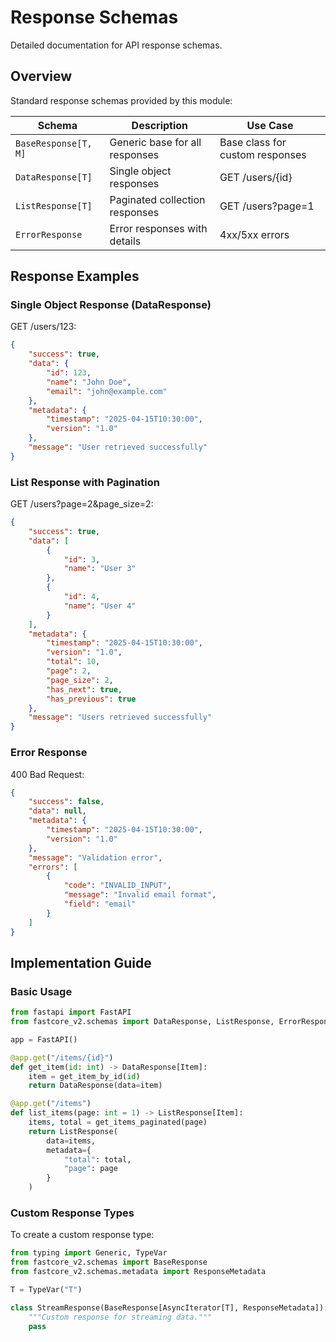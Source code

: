 # Response Schemas

Detailed documentation for API response schemas.

## Overview

Standard response schemas provided by this module:

| Schema | Description | Use Case |
|--------|-------------|----------|
| `BaseResponse[T, M]` | Generic base for all responses | Base class for custom responses |
| `DataResponse[T]` | Single object responses | GET /users/{id} |
| `ListResponse[T]` | Paginated collection responses | GET /users?page=1 |
| `ErrorResponse` | Error responses with details | 4xx/5xx errors |

## Response Examples

### Single Object Response (DataResponse)

GET /users/123:
```json
{
    "success": true,
    "data": {
        "id": 123,
        "name": "John Doe",
        "email": "john@example.com"
    },
    "metadata": {
        "timestamp": "2025-04-15T10:30:00",
        "version": "1.0"
    },
    "message": "User retrieved successfully"
}
```

### List Response with Pagination

GET /users?page=2&page_size=2:
```json
{
    "success": true,
    "data": [
        {
            "id": 3,
            "name": "User 3"
        },
        {
            "id": 4,
            "name": "User 4"
        }
    ],
    "metadata": {
        "timestamp": "2025-04-15T10:30:00",
        "version": "1.0",
        "total": 10,
        "page": 2,
        "page_size": 2,
        "has_next": true,
        "has_previous": true
    },
    "message": "Users retrieved successfully"
}
```

### Error Response

400 Bad Request:
```json
{
    "success": false,
    "data": null,
    "metadata": {
        "timestamp": "2025-04-15T10:30:00",
        "version": "1.0"
    },
    "message": "Validation error",
    "errors": [
        {
            "code": "INVALID_INPUT",
            "message": "Invalid email format",
            "field": "email"
        }
    ]
}
```

## Implementation Guide

### Basic Usage

```python
from fastapi import FastAPI
from fastcore_v2.schemas import DataResponse, ListResponse, ErrorResponse

app = FastAPI()

@app.get("/items/{id}")
def get_item(id: int) -> DataResponse[Item]:
    item = get_item_by_id(id)
    return DataResponse(data=item)

@app.get("/items")
def list_items(page: int = 1) -> ListResponse[Item]:
    items, total = get_items_paginated(page)
    return ListResponse(
        data=items,
        metadata={
            "total": total,
            "page": page
        }
    )
```

### Custom Response Types

To create a custom response type:

```python
from typing import Generic, TypeVar
from fastcore_v2.schemas import BaseResponse
from fastcore_v2.schemas.metadata import ResponseMetadata

T = TypeVar("T")

class StreamResponse(BaseResponse[AsyncIterator[T], ResponseMetadata]):
    """Custom response for streaming data."""
    pass
```